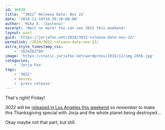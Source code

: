 ```yaml
---
id: 16920
title: '“3022” Release Date: Nov 22'
date: '2019-11-19T16:30:20-08:00'
author: 'Mika E. (Ipstenu)'
excerpt: 'Wait no more! You can see 3022 this weekend!'
layout: post
guid: 'https://jorjafox.net/2019/3022-release-date-nov-22/'
permalink: /2019/3022-release-date-nov-22/
astra_style_timestamp_css:
    - '1634262788'
image: 'https://static.jorjafox.net/wordpress/2019/11/img_2856.jpg'
categories:
    - 'Jorja Fox'
tags:
    - '3022'
    - movies
    - 'press release'
---
```


That's right! Friday!

<em>3022</em> will be <a href="https://www.latimes.com/entertainment-arts/story/2019-11-17/movies-opening-in-la-this-week-nov-17-24-frozen-ii-a-beautiful-day-in-the-neighborhood-tom-hanks-mr-rogers">released in</a><a href="https://www.latimes.com/entertainment-arts/story/2019-11-17/movies-opening-in-la-this-week-nov-17-24-frozen-ii-a-beautiful-day-in-the-neighborhood-tom-hanks-mr-rogers"> Los Angeles this </a><a href="https://www.latimes.com/entertainment-arts/story/2019-11-17/movies-opening-in-la-this-week-nov-17-24-frozen-ii-a-beautiful-day-in-the-neighborhood-tom-hanks-mr-rogers">weekend</a> so remember to make this Thanksgiving special with Jorja and the whole planet being destroyed...

Okay maybe not that part, but still.
